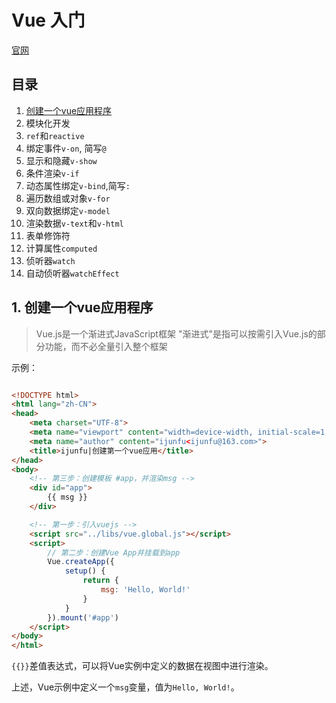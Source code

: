 
# Vue 入门

[官网](https://cn.vuejs.org/)

## 目录

1. <a href="#first">创建一个vue应用程序</a>
2. 模块化开发
3. `ref`和`reactive`
4. 绑定事件`v-on`, 简写`@`
5. 显示和隐藏`v-show`
6. 条件渲染`v-if`
7. 动态属性绑定`v-bind`,简写`:`
8. 遍历数组或对象`v-for`
9. 双向数据绑定`v-model`
10. 渲染数据`v-text`和`v-html`
11. 表单修饰符
12. 计算属性`computed`
13. 侦听器`watch`
14. 自动侦听器`watchEffect`

## <h2 id="first">1. 创建一个vue应用程序</h2>

> Vue.js是一个渐进式JavaScript框架
> "渐进式"是指可以按需引入Vue.js的部分功能，而不必全量引入整个框架

示例：
```html

<!DOCTYPE html>
<html lang="zh-CN">
<head>
    <meta charset="UTF-8">
    <meta name="viewport" content="width=device-width, initial-scale=1.0">
    <meta name="author" content="ijunfu<ijunfu@163.com>">
    <title>ijunfu|创建第一个vue应用</title>
</head>
<body>
    <!-- 第三步：创建模板 #app，并渲染msg -->
    <div id="app">
        {{ msg }}
    </div>

    <!-- 第一步：引入vuejs -->
    <script src="../libs/vue.global.js"></script>
    <script>
        // 第二步：创建Vue App并挂载到app
        Vue.createApp({
            setup() {
                return {
                    msg: 'Hello, World!'
                }
            }
        }).mount('#app')
    </script>
</body>
</html>
```

`{{}}`差值表达式，可以将Vue实例中定义的数据在视图中进行渲染。

上述，Vue示例中定义一个`msg`变量，值为`Hello, World!`。



